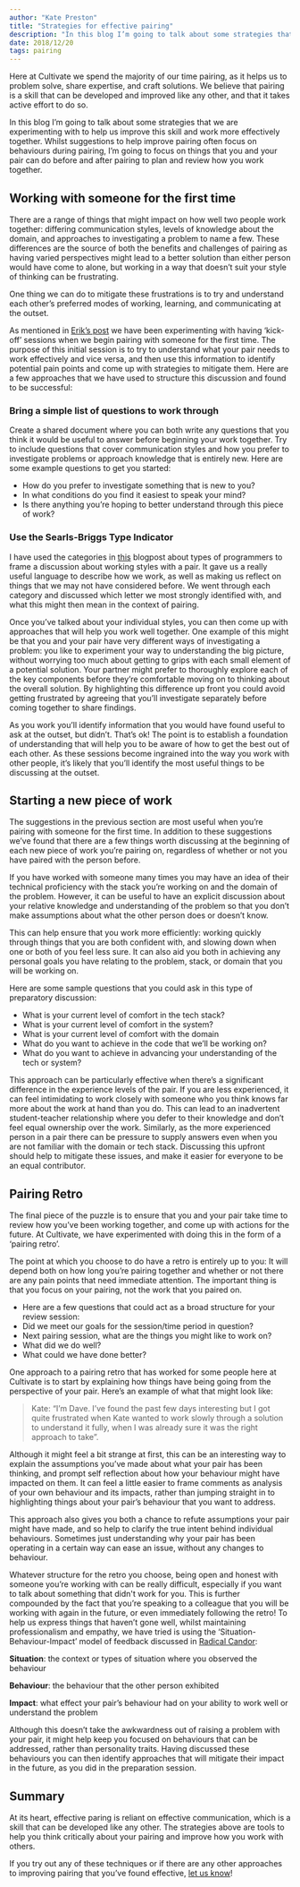 ```yaml
---
author: "Kate Preston"
title: "Strategies for effective pairing"
description: "In this blog I’m going to talk about some strategies that we are experimenting with to help us improve our pairing and work more effectively together. Whilst suggestions to help improve pairing often focus on behaviours whilst pairing, I’m going to focus on things that you and your pair can do before and after pairing to plan and review how you work together."
date: 2018/12/20
tags: pairing
---
```


Here at Cultivate we spend the majority of our time pairing, as it helps us to problem solve, share expertise, and craft solutions. We believe that pairing is a skill that can be developed and improved like any other, and that it takes active effort to do so.

In this blog I’m going to talk about some strategies that we are experimenting with to help us improve this skill and work more effectively together. Whilst suggestions to help improve pairing often focus on behaviours during pairing, I’m going to focus on things that you and your pair can do before and after pairing to plan and review how you work together.


## Working with someone for the first time
There are a range of things that might impact on how well two people work together: differing communication styles, levels of knowledge about the domain, and approaches to investigating a problem to name a few. These differences are the source of both the benefits and challenges of pairing as having varied perspectives might lead to a better solution than either person would have come to alone, but working in a way that doesn’t suit your style of thinking can be frustrating.

One thing we can do to mitigate these frustrations is to try and understand each other’s preferred modes of working, learning, and communicating at the outset.

As mentioned in [Erik’s post](https://cultivatehq.com/posts/prepare-for-thoughtful-pairing/) we have been experimenting with having ‘kick-off’ sessions when we begin pairing with someone for the first time. The purpose of this initial session is to try to understand what your pair needs to work effectively and vice versa, and then use this information to identify potential pain points and come up with strategies to mitigate them. Here are a few approaches that we have used to structure this discussion and found to be successful:

### Bring a simple list of questions to work through
Create a shared document where you can both write any questions that you think it would be useful to answer before beginning your work together. Try to include questions that cover communication styles and how you prefer to investigate problems or approach knowledge that is entirely new. Here are some example questions to get you started:
* How do you prefer to investigate something that is new to you?
* In what conditions do you find it easiest to speak your mind?
* Is there anything you’re hoping to better understand through this piece of work?

### Use the Searls-Briggs Type Indicator
I have used the categories in [this](http://blog.testdouble.com/posts/2017-05-11-how-to-program) blogpost about types of programmers to frame a discussion about working styles with a pair. It gave us a really useful language to describe how we work, as well as making us reflect on things that we may not have considered before. We went through each category and discussed which letter we most strongly identified with, and what this might then mean in the context of pairing.

Once you’ve talked about your individual styles, you can then come up with approaches that will help you work well together. One example of this might be that you and your pair have very different ways of investigating a problem: you like to experiment your way to understanding the big picture, without worrying too much about getting to grips with each small element of a potential solution. Your partner might prefer to thoroughly explore each of the key components before they’re comfortable moving on to thinking about the overall solution. By highlighting this difference up front you could avoid getting frustrated by agreeing that you’ll investigate separately before coming together to share findings.

As you work you’ll identify information that you would have found useful to ask at the outset, but didn’t. That’s ok! The point is to establish a foundation of understanding that will help you to be aware of how to get the best out of each other. As these sessions become ingrained into the way you work with other people, it’s likely that you’ll identify the most useful things to be discussing at the outset.


## Starting a new piece of work
The suggestions in the previous section are most useful when you’re pairing with someone for the first time. In addition to these suggestions we’ve found that there are a few things worth discussing at the beginning of each new piece of work you’re pairing on, regardless of whether or not you have paired with the person before.

If you have worked with someone many times you may have an idea of their technical proficiency with the stack you’re working on and the domain of the problem. However, it can be useful to have an explicit discussion about your relative knowledge and understanding of the problem so that you don’t make assumptions about what the other person does or doesn’t know.

This can help ensure that you work more efficiently: working quickly through things that you are both confident with, and slowing down when one or both of you feel less sure. It can also aid you both in achieving any personal goals you have relating to the problem, stack, or domain that you will be working on.

Here are some sample questions that you could ask in this type of preparatory discussion:

* What is your current level of comfort in the tech stack?
* What is your current level of comfort in the system?
* What is your current level of comfort with the domain
* What do you want to achieve in the code that we’ll be working on?
* What do you want to achieve in advancing your understanding of the tech or system?

This approach can be particularly effective when there’s a significant difference in the experience levels of the pair. If you are less experienced, it can feel intimidating to work closely with someone who you think knows far more about the work at hand than you do. This can lead to an inadvertent student-teacher relationship where you defer to their knowledge and don’t feel equal ownership over the work. Similarly, as the more experienced person in a pair there can be pressure to supply answers even when you are not familiar with the domain or tech stack. Discussing this upfront should help to mitigate these issues, and make it easier for everyone to be an equal contributor.


## Pairing Retro
The final piece of the puzzle is to ensure that you and your pair take time to review how you’ve been working together, and come up with actions for the future. At Cultivate, we have experimented with doing this in the form of a ‘pairing retro’.

The point at which you choose to do have a retro is entirely up to you: It will depend both on how long you’re pairing together and whether or not there are any pain points that need immediate attention. The important thing is that you focus on your pairing, not the work that you paired on.

* Here are a few questions that could act as a broad structure for your review session:
* Did we meet our goals for the session/time period in question?
* Next pairing session, what are the things you might like to work on?
* What did we do well?
* What could we have done better?

One approach to a pairing retro that has worked for some people here at Cultivate is to start by explaining how things have being going from the perspective of your pair. Here’s an example of what that might look like:

> Kate: “I’m Dave. I’ve found the past few days interesting but I got quite frustrated when Kate wanted to work slowly through a solution to understand it fully, when I was already sure it was the right approach to take”.

Although it might feel a bit strange at first, this can be an interesting way to explain the assumptions you’ve made about what your pair has been thinking, and prompt self reflection about how your behaviour might have impacted on them. It can feel a little easier to frame comments as analysis of your own behaviour and its impacts, rather than jumping straight in to highlighting things about your pair’s behaviour that you want to address.

This approach also gives you both a chance to refute assumptions your pair might have made, and so help to clarify the true intent behind individual behaviours. Sometimes just understanding why your pair has been operating in a certain way can ease an issue, without any changes to behaviour.

Whatever structure for the retro you choose, being open and honest with someone you’re working with can be really difficult, especially if you want to talk about something that didn't work for you. This is further compounded by the fact that you’re speaking to a colleague that you will be working with again in the future, or even immediately following the retro! To help us express things that haven’t gone well, whilst maintaining professionalism and empathy, we have tried is using the ‘Situation-Behaviour-Impact’ model of feedback discussed in [Radical Candor](https://www.radicalcandor.com/):

**Situation**: the context or types of situation where you observed the behaviour

**Behaviour**: the behaviour that the other person exhibited

**Impact**: what effect your pair’s behaviour had on your ability to work well or understand the problem

Although this doesn’t take the awkwardness out of raising a problem with your pair, it might help keep you focused on behaviours that can be addressed, rather than personality traits. Having discussed these behaviours you can then identify approaches that will mitigate their impact in the future, as you did in the preparation session.

## Summary
At its heart, effective paring is reliant on effective communication, which is a skill that can be developed like any other. The strategies above are tools to help you think critically about your pairing and improve how you work with others.

If you try out any of these techniques or if there are any other approaches to improving pairing that you’ve found effective, [let us know](https://twitter.com/cultivatehq)!
